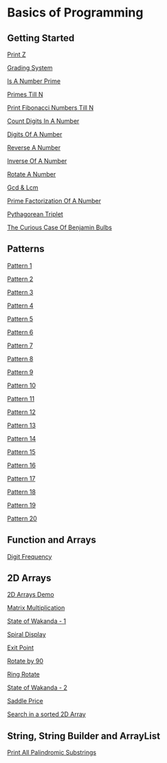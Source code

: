 # Basics of Programming

## Getting Started

[Print Z](https://thatbeautifuldream.github.io/pepcoding-dsa/lecture-001/print-z.html)

[Grading System](https://thatbeautifuldream.github.io/pepcoding-dsa/lecture-001/grading-system.html)

[Is A Number Prime](https://thatbeautifuldream.github.io/pepcoding-dsa/lecture-002/is-number-prime.html)

[Primes Till N](https://thatbeautifuldream.github.io/pepcoding-dsa/lecture-002/primes-till-n.html)

[Print Fibonacci Numbers Till N](https://thatbeautifuldream.github.io/pepcoding-dsa/lecture-002/hw/fibo-till-n.html)

[Count Digits In A Number](https://thatbeautifuldream.github.io/pepcoding-dsa/lecture-002/hw/count-digits.html)

[Digits Of A Number](https://thatbeautifuldream.github.io/pepcoding-dsa/lecture-002/hw/digits-of-a-number.html)

[Reverse A Number](https://thatbeautifuldream.github.io/pepcoding-dsa/lecture-003/reverse-a-number.html)

[Inverse Of A Number](https://thatbeautifuldream.github.io/pepcoding-dsa/lecture-003/inverse-of-a-number.html)

[Rotate A Number](https://thatbeautifuldream.github.io/pepcoding-dsa/lecture-004/rotate-by-k.html)

[Gcd & Lcm](https://thatbeautifuldream.github.io/pepcoding-dsa/lecture-003/hw/gcd-lcm.html)

[Prime Factorization Of A Number](https://thatbeautifuldream.github.io/pepcoding-dsa/lecture-003/hw/prime-factorisation.html)

[Pythagorean Triplet](https://thatbeautifuldream.github.io/pepcoding-dsa/lecture-003/pythagorian-tripplet.html)

[The Curious Case Of Benjamin Bulbs](https://thatbeautifuldream.github.io/pepcoding-dsa/lecture-003/benjamin-bulbs.html)

## Patterns

[Pattern 1](https://thatbeautifuldream.github.io/pepcoding-dsa/lecture-004/pattern-1.html)

[Pattern 2](https://thatbeautifuldream.github.io/pepcoding-dsa/lecture-004/pattern-2.html)

[Pattern 3](https://thatbeautifuldream.github.io/pepcoding-dsa/lecture-004/pattern-3.html)

[Pattern 4](https://thatbeautifuldream.github.io/pepcoding-dsa/lecture-004/pattern-4.html)

[Pattern 5](https://thatbeautifuldream.github.io/pepcoding-dsa/lecture-004/pattern-5.html)

[Pattern 6]()

[Pattern 7]()

[Pattern 8]()

[Pattern 9]()

[Pattern 10]()

[Pattern 11]()

[Pattern 12]()

[Pattern 13]()

[Pattern 14]()

[Pattern 15]()

[Pattern 16]()

[Pattern 17]()

[Pattern 18]()

[Pattern 19]()

[Pattern 20]()

## Function and Arrays

[Digit Frequency]()

## 2D Arrays

[2D Arrays Demo](https://thatbeautifuldream.github.io/pepcoding-dsa/lecture-015/2darray-demo.html)

[Matrix Multiplication](https://thatbeautifuldream.github.io/pepcoding-dsa/lecture-015/matrix-multiplication.html)

[State of Wakanda - 1](https://thatbeautifuldream.github.io/pepcoding-dsa/lecture-016/state-of-wakanda.html)

[Spiral Display](https://thatbeautifuldream.github.io/pepcoding-dsa/lecture-016/spiral-display.html)

[Exit Point](https://thatbeautifuldream.github.io/pepcoding-dsa/lecture-017/exit-point.html)

[Rotate by 90](https://thatbeautifuldream.github.io/pepcoding-dsa/lecture-017/rotate-by-90.html)

[Ring Rotate](https://thatbeautifuldream.github.io/pepcoding-dsa/lecture-018/ring-rotate.html)

[State of Wakanda - 2](https://thatbeautifuldream.github.io/pepcoding-dsa/lecture-019/state-of-wakanda-2.html)

[Saddle Price]()

[Search in a sorted 2D Array](https://thatbeautifuldream.github.io/pepcoding-dsa/lecture-018/search-in-a-sorted-2d-array.html)

## String, String Builder and ArrayList

[Print All Palindromic Substrings](https://thatbeautifuldream.github.io/pepcoding-dsa/lecture-020/print-all-palindromic-substrings.html)